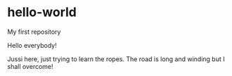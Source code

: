 # hello-world
My first repository

Hello everybody!

Jussi here, just trying to learn the ropes.
The road is long and winding but I shall overcome!
